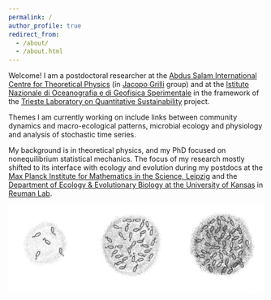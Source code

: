 ```yaml
---
permalink: /
author_profile: true
redirect_from: 
  - /about/
  - /about.html
---
```


Welcome! I am a postdoctoral researcher at the [Abdus Salam International Centre for Theoretical Physics](https://www.ictp.it/) (in [Jacopo Grilli](https://jacopogrilli.github.io/) group) and at the [Istituto Nazionale di Oceanografia e di Geofisica Sperimentale](https://www.ogs.it/it) in the framework of the [Trieste Laboratory on Quantitative Sustainability](https://fondazioneinternazionale.org/tlqs-en/) project.

Themes I am currently working on include links between community dynamics and macro-ecological patterns, microbial ecology and physiology and analysis of stochastic time series.

My background is in theoretical physics, and my PhD focused on nonequilibrium statistical mechanics.
The focus of my research mostly shifted to its interface with ecology and evolution during my postdocs
at the [Max Planck Institute for Mathematics in the Science, Leipzig](https://www.mis.mpg.de/) and the [Department of Ecology & Evolutionary Biology at the University of Kansas](https://biosurvey.ku.edu/people/onofrio-mazzarisi)
in [Reuman Lab](https://reumanlab.ku.edu/).

![](/images/bacteria-pictorial.png)
